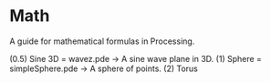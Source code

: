 # Math

A guide for mathematical formulas in Processing.

(0.5) Sine 3D = wavez.pde -> A sine wave plane in 3D.
(1) Sphere = simpleSphere.pde -> A sphere of points.
(2) Torus 
